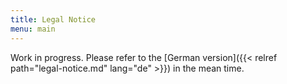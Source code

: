 ```yaml
---
title: Legal Notice
menu: main
---
```

Work in progress. Please refer to the [German version]({{< relref path="legal-notice.md" lang="de" >}}) in the mean time.
